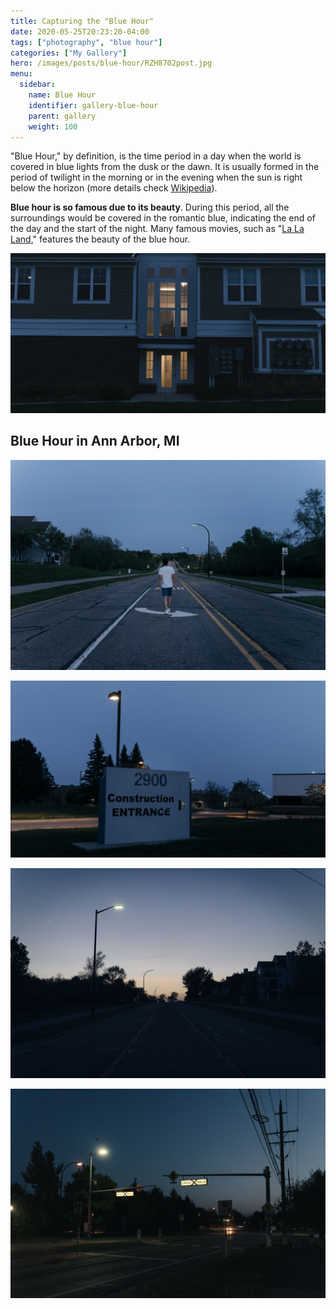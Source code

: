```yaml
---
title: Capturing the "Blue Hour"
date: 2020-05-25T20:23:20-04:00
tags: ["photography", "blue hour"]
categories: ["My Gallery"]
hero: /images/posts/blue-hour/RZH8702post.jpg
menu:
  sidebar:
    name: Blue Hour
    identifier: gallery-blue-hour
    parent: gallery
    weight: 100
---
```


"Blue Hour," by definition, is the time period in a day when the world is covered in blue lights from the dusk or the dawn. It is usually formed in the period of twilight in the morning or in the evening when the sun is right below the horizon (more details check [Wikipedia](https://en.wikipedia.org/wiki/Blue_hour)).

**Blue hour is so famous due to its beauty**. During this period, all the surroundings would be covered in the romantic blue, indicating the end of the day and the start of the night. Many famous movies, such as "[La La Land](https://www.imdb.com/title/tt3783958/)," features the beauty of the blue hour.

![](RZH8702post.jpg)

<!-- more -->

## Blue Hour in Ann Arbor, MI

![](RZH8715post.jpg)

![](RZH8728post.jpg)

![](RZH8725post.jpg)

![](RZH8735post.jpg)
